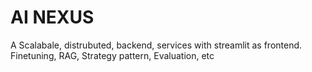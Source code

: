 # AI NEXUS
A Scalabale, distrubuted, backend, services with streamlit as frontend. Finetuning, RAG, Strategy pattern, Evaluation,  etc
